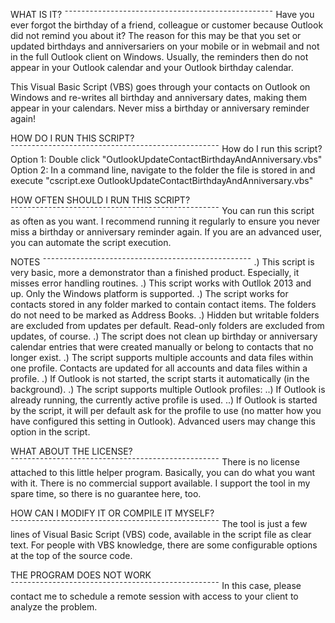 WHAT IS IT?
¯¯¯¯¯¯¯¯¯¯¯¯¯¯¯¯¯¯¯¯¯¯¯¯¯¯¯¯¯¯¯¯¯¯¯¯¯¯¯¯¯¯¯¯¯¯¯¯¯¯
Have you ever forgot the birthday of a friend, colleague or customer because
Outlook did not remind you about it?
The reason for this may be that you set or updated birthdays and
anniversariers on your mobile or in webmail and not in the full Outlook client
on Windows. Usually, the reminders then do not appear in your Outlook calendar
and your Outlook birthday calendar.

This Visual Basic Script (VBS) goes through your contacts on Outlook on Windows
and re-writes all birthday and anniversary dates, making them appear in
your calendars. Never miss a birthday or anniversary reminder again!


HOW DO I RUN THIS SCRIPT?
¯¯¯¯¯¯¯¯¯¯¯¯¯¯¯¯¯¯¯¯¯¯¯¯¯¯¯¯¯¯¯¯¯¯¯¯¯¯¯¯¯¯¯¯¯¯¯¯¯¯
How do I run this script?
Option 1: Double click "OutlookUpdateContactBirthdayAndAnniversary.vbs"
Option 2: In a command line, navigate to the folder the file is stored in
          and execute
          "cscript.exe OutlookUpdateContactBirthdayAndAnniversary.vbs"


HOW OFTEN SHOULD I RUN THIS SCRIPT?
¯¯¯¯¯¯¯¯¯¯¯¯¯¯¯¯¯¯¯¯¯¯¯¯¯¯¯¯¯¯¯¯¯¯¯¯¯¯¯¯¯¯¯¯¯¯¯¯¯¯
You can run this script as often as you want. I recommend running it regularly
to ensure you never miss a birthday or anniversary reminder again.
If you are an advanced user, you can automate the script execution.


NOTES
¯¯¯¯¯¯¯¯¯¯¯¯¯¯¯¯¯¯¯¯¯¯¯¯¯¯¯¯¯¯¯¯¯¯¯¯¯¯¯¯¯¯¯¯¯¯¯¯¯¯
.) This script is very basic, more a demonstrator than a finished product.
   Especially, it misses error handling routines.
.) This script works with Outllok 2013 and up. Only the Windows platform
   is supported.
.) The script works for contacts stored in any folder marked to contain
   contact items. The folders do not need to be marked as Address Books.
.) Hidden but writable folders are excluded from updates per default.
   Read-only folders are excluded from updates, of course.
.) The script does not clean up birthday or anniversary calendar entries that
   were created manually or belong to contacts that no longer exist.
.) The script supports multiple accounts and data files within one profile.
   Contacts are updated for all accounts and data files within a profile.
.) If Outlook is not started, the script starts it automatically
   (in the background).
.) The script supports multiple Outlook profiles:
..) If Outlook is already running, the currently active profile is used.
..) If Outlook is started by the script, it will per default ask for the
    profile to use (no matter how you have configured this setting in Outlook).
    Advanced users may change this option in the script.


WHAT ABOUT THE LICENSE?
¯¯¯¯¯¯¯¯¯¯¯¯¯¯¯¯¯¯¯¯¯¯¯¯¯¯¯¯¯¯¯¯¯¯¯¯¯¯¯¯¯¯¯¯¯¯¯¯¯¯
There is no license attached to this little helper program.
Basically, you can do what you want with it.
There is no commercial support available.
I support the tool in my spare time, so there is no guarantee here, too.


HOW CAN I MODIFY IT OR COMPILE IT MYSELF?
¯¯¯¯¯¯¯¯¯¯¯¯¯¯¯¯¯¯¯¯¯¯¯¯¯¯¯¯¯¯¯¯¯¯¯¯¯¯¯¯¯¯¯¯¯¯¯¯¯¯
The tool is just a few lines of Visual Basic Script (VBS) code,
available in the script file as clear text.
For people with VBS knowledge, there are some configurable options at the top
of the source code.


THE PROGRAM DOES NOT WORK
¯¯¯¯¯¯¯¯¯¯¯¯¯¯¯¯¯¯¯¯¯¯¯¯¯¯¯¯¯¯¯¯¯¯¯¯¯¯¯¯¯¯¯¯¯¯¯¯¯¯
In this case, please contact me to schedule a remote session with
access to your client to analyze the problem.
